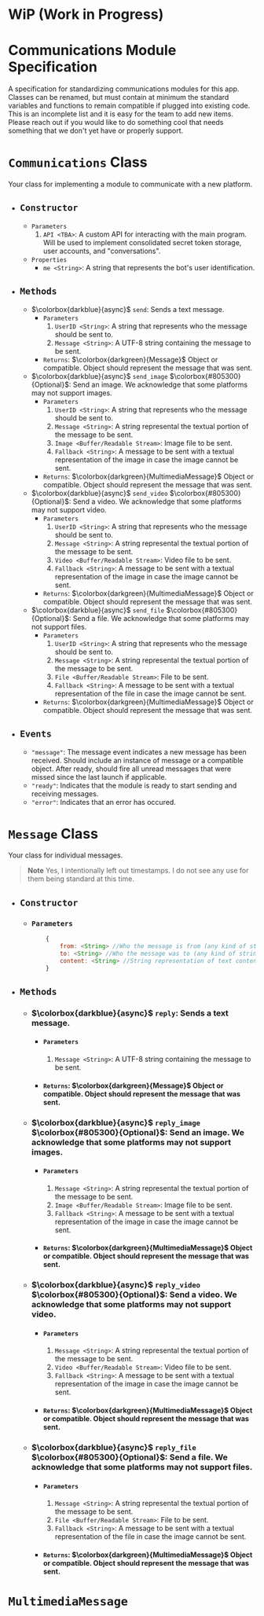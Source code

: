 # WiP (Work in Progress)

# Communications Module Specification

A specification for standardizing communications modules for this app.  Classes can be renamed, but must contain at minimum the standard variables and functions to remain compatible if plugged into existing code.  This is an incomplete list and it is easy for the team to add new items.  Please reach out if you would like to do something cool that needs something that we don't yet have or properly support.

# `Communications` Class

Your class for implementing a module to communicate with a new platform.

- ## `Constructor`
    - `Parameters`
        1. `API <TBA>`: A custom API for interacting with the main program.  Will be used to implement consolidated secret token storage, user accounts, and "conversations".
    - `Properties`
        - `me <String>`: A string that represents the bot's user identification.
- ## `Methods`
    - $\colorbox{darkblue}{async}$ `send`: Sends a text message.
        - `Parameters`
            1. `UserID <String>`: A string that represents who the message should be sent to.
            2. `Message <String>`: A UTF-8 string containing the message to be sent.
        - `Returns`: $\colorbox{darkgreen}{Message}$ Object or compatible.  Object should represent the message that was sent.
    - $\colorbox{darkblue}{async}$ `send_image` $\colorbox{#805300}{Optional}$: Send an image.  We acknowledge that some platforms may not support images.
        - `Parameters`
            1. `UserID <String>`:  A string that represents who the message should be sent to.
            2. `Message <String>`: A string represental the textual portion of the message to be sent.
            3. `Image <Buffer/Readable Stream>`: Image file to be sent.
            4. `Fallback <String>`: A message to be sent with a textual representation of the image in case the image cannot be sent.
        - `Returns`: $\colorbox{darkgreen}{MultimediaMessage}$ Object or compatible.  Object should represent the message that was sent.
    - $\colorbox{darkblue}{async}$ `send_video` $\colorbox{#805300}{Optional}$: Send a video.  We acknowledge that some platforms may not support video.
        - `Parameters`
            1. `UserID <String>`:  A string that represents who the message should be sent to.
            2. `Message <String>`: A string represental the textual portion of the message to be sent.
            3. `Video <Buffer/Readable Stream>`: Video file to be sent.
            4. `Fallback <String>`: A message to be sent with a textual representation of the image in case the image cannot be sent.
        - `Returns`: $\colorbox{darkgreen}{MultimediaMessage}$ Object or compatible.  Object should represent the message that was sent.
    - $\colorbox{darkblue}{async}$ `send_file` $\colorbox{#805300}{Optional}$: Send a file.  We acknowledge that some platforms may not support files.
        - `Parameters`
            1. `UserID <String>`:  A string that represents who the message should be sent to.
            2. `Message <String>`: A string represental the textual portion of the message to be sent.
            3. `File <Buffer/Readable Stream>`: File to be sent.
            4. `Fallback <String>`: A message to be sent with a textual representation of the file in case the image cannot be sent.
        - `Returns`: $\colorbox{darkgreen}{MultimediaMessage}$ Object or compatible.  Object should represent the message that was sent.

- ## `Events`
    - `"message"`: The message event indicates a new message has been received.  Should include an instance of message or a compatible object.  After ready, should fire all unread messages that were missed since the last launch if applicable.
    - `"ready"`: Indicates that the module is ready to start sending and receiving messages.
    - `"error"`: Indicates that an error has occured.

# `Message` Class

Your class for individual messages.
> **Note**
> Yes, I intentionally left out timestamps.  I do not see any use for them being standard at this time.

- ## `Constructor`
    - ### `Parameters`
        ```js
            {
                from: <String> //Who the message is from (any kind of string identifier).
                to: <String> //Who the message was to (any kind of string identifier).  If to a group including the bot make the "to" be something that represents the bot.
                content: <String> //String representation of text content of message.
            }
        ```
- ## `Methods`
    - ### $\colorbox{darkblue}{async}$ `reply`: Sends a text message.
        - #### `Parameters`
            1. `Message <String>`: A UTF-8 string containing the message to be sent.
        - #### `Returns`: $\colorbox{darkgreen}{Message}$ Object or compatible.  Object should represent the message that was sent.
    - ### $\colorbox{darkblue}{async}$ `reply_image` $\colorbox{#805300}{Optional}$: Send an image.  We acknowledge that some platforms may not support images.
        - #### `Parameters`
            1. `Message <String>`: A string represental the textual portion of the message to be sent.
            3. `Image <Buffer/Readable Stream>`: Image file to be sent.
            4. `Fallback <String>`: A message to be sent with a textual representation of the image in case the image cannot be sent.
        - #### `Returns`: $\colorbox{darkgreen}{MultimediaMessage}$ Object or compatible.  Object should represent the message that was sent.
    - ### $\colorbox{darkblue}{async}$ `reply_video` $\colorbox{#805300}{Optional}$: Send a video.  We acknowledge that some platforms may not support video.
        - #### `Parameters`
            1. `Message <String>`: A string represental the textual portion of the message to be sent.
            3. `Video <Buffer/Readable Stream>`: Video file to be sent.
            4. `Fallback <String>`: A message to be sent with a textual representation of the image in case the image cannot be sent.
        - #### `Returns`: $\colorbox{darkgreen}{MultimediaMessage}$ Object or compatible.  Object should represent the message that was sent.
    - ### $\colorbox{darkblue}{async}$ `reply_file` $\colorbox{#805300}{Optional}$: Send a file.  We acknowledge that some platforms may not support files.
        - #### `Parameters`
            1. `Message <String>`: A string represental the textual portion of the message to be sent.
            3. `File <Buffer/Readable Stream>`: File to be sent.
            4. `Fallback <String>`: A message to be sent with a textual representation of the file in case the image cannot be sent.
        - #### `Returns`: $\colorbox{darkgreen}{MultimediaMessage}$ Object or compatible.  Object should represent the message that was sent.

# `MultimediaMessage`
